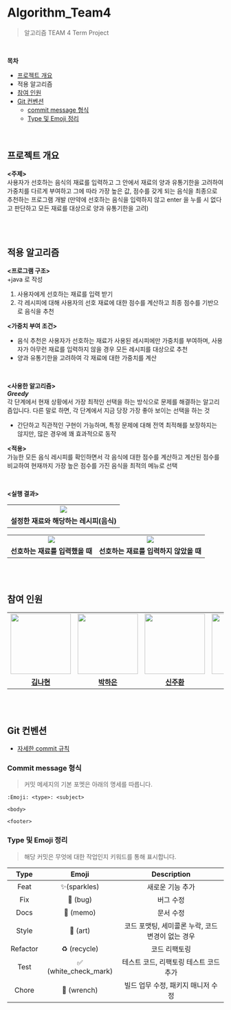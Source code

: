 # Algorithm_Team4
> 알고리즘 TEAM 4 Term Project

<br>

**목차**
  - [프로젝트 개요](#프로젝트-개요)
  - 적용 알고리즘
  - [참여 인원](#참여-인원)
  - [Git 컨벤션](#git-컨벤션)
    - [commit message 형식](#commit-message-형식)
    - [Type 및 Emoji 정리](#type-및-emoji-정리)

<br>

## 프로젝트 개요

<b><주제></b>   
사용자가 선호하는 음식의 재료를 입력하고 그 안에서 재료의 양과 유통기한을 고려하여 가중치를 다르게 부여하고 그에 따라 가장 높은 값, 점수를 갖게 되는 음식을 최종으로 추천하는 프로그램 개발
(만약에 선호하는 음식을 입력하지 않고 enter 을 누를 시 없다고 판단하고 모든 재료를 대상으로 양과 유통기한을 고려)



<br><br>

## 적용 알고리즘
<b> <프로그램 구조> </b>   
  +java 로 작성
  1) 사용자에게 선호하는 재료를 입력 받기
  2) 각 레시피에 대해 사용자의 선호 재료에 대한 점수를 계산하고 최종 점수를 기반으로 음식을 추천

<b> <가중치 부여 조건>  </b>   
  - 음식 추천은 사용자가 선호하는 재료가 사용된 레시피에만 가중치를 부여하며, 사용자가 아무런 재료를 입력하지 않을 경우 모든 레시피를 대상으로 추천
  - 양과 유통기한을 고려하여 각 재료에 대한 가중치를 계산

<br>

<b><사용한 알고리즘></b>  
<b><i>Greedy </b></i>     
각 단계에서 현재 상황에서 가장 최적인 선택을 하는 방식으로 문제를 해결하는 알고리즘입니다. 다른 말로 하면, 각 단계에서 지금 당장 가장 좋아 보이는 선택을 하는 것   
- 간단하고 직관적인 구현이 가능하며, 특정 문제에 대해 전역 최적해를 보장하지는 않지만, 많은 경우에 꽤 효과적으로 동작   

<b> <적용> </b>    
가능한 모든 음식 레시피를 확인하면서 각 음식에 대한 점수를 계산하고 계산된 점수를 비교하여 현재까지 가장 높은 점수를 가진 음식을 최적의 메뉴로 선택

<br>

<b><실행 결과></b>   

<table>
 <tr>
    <td align="center"> <image src="https://github.com/nahy-512/Algorithm_Team4/assets/112637518/d4bbbbdd-0c6d-4605-a5f0-e6780f9b4169"> </td>
  </tr>
  <tr>
    <td align="center"><b>설정한 재료와 해당하는 레시피(음식)</b></a></td>
      </tr>
</table>



<table>
 <tr>
    <td align="center"><img src="https://github.com/nahy-512/Algorithm_Team4/assets/112637518/6b799043-86d2-4fc3-8761-874a3806bafd"></td>
    <td align="center"><img src="https://github.com/nahy-512/Algorithm_Team4/assets/112637518/b9c220b7-fc83-4a6a-91f8-5cd8d019721a"></td>
  </tr>
  <tr>
    <td align="center"><b>선호하는 재료를 입력했을 때</b></a></td>
    <td align="center"><b>선호하는 재료를 입력하지 않았을 때</b></a></td>
      </tr>
</table>



<br><br>

## 참여 인원
<table>
 <tr>
    <td align="center"><a href="https://github.com/nahy-512"><img src="https://avatars.githubusercontent.com/nahy-512" width="140px;" alt=""></a></td>
    <td align="center"><a href="https://github.com/yellowgree"><img src="https://avatars.githubusercontent.com/yellowgree" width="140px;" alt=""></a></td>
    <td align="center"><a href="https://github.com/jooo0198"><img src="https://avatars.githubusercontent.com/jooo0198" width="140px;" alt=""></a></td>
    <td align="center"><a href="https://github.com/lghyeon"><img src="https://avatars.githubusercontent.com/lghyeon" width="140px;" alt=""></a></td>
  </tr>
  <tr>
    <td align="center"><a href="https://github.com/nahy-512"><b>김나현</b></a></td>
    <td align="center"><a href="https://github.com/yellowgree"><b>박하은</b></a></td>
    <td align="center"><a href="https://github.com/jooo0198"><b>신주환</b></a></td>
    <td align="center"><a href="https://github.com/lghyeon"><b>이강현</b></a></td>
  </tr>
</table>

<br><br>

## Git 컨벤션
- [자세한 commit 규칙](https://github.com/GC-Project-Space/Convention/blob/main/forGithub/commit.md)
### Commit message 형식
> 커밋 메세지의 기본 포멧은 아래의 명세를 따릅니다.

```git
:Emoji: <type>: <subject>

<body>

<footer>
```

### Type 및 Emoji 정리

> 해당 커밋은 무엇에 대한 작업인지 키워드를 통해 표시합니다.

| Type | Emoji | Description |
|:----:|:-----:|:-----------:|
| Feat | ✨(sparkles) | 새로운 기능 추가 |
| Fix | 🐛 (bug) | 버그 수정 |
| Docs | 📝 (memo) | 문서 수정 |
| Style | 🎨 (art) | 코드 포맷팅, 세미콜론 누락, 코드 변경이 없는 경우 |
| Refactor | ♻️ (recycle) | 코드 리팩토링 |
| Test | ✅ (white_check_mark) | 테스트 코드, 리팩토링 테스트 코드 추가 |
| Chore | 🔧 (wrench) | 빌드 업무 수정, 패키지 매니저 수정 |

